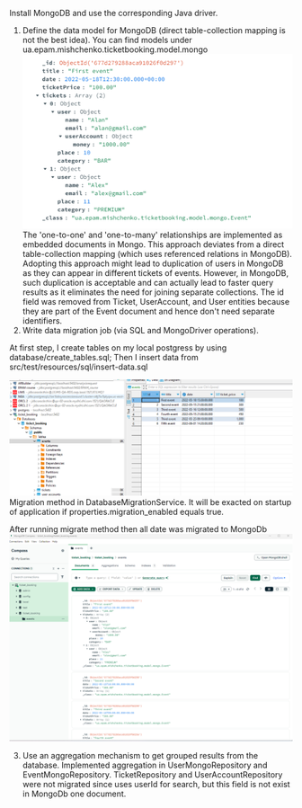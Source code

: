
Install MongoDB and use the corresponding Java driver.

1. Define the data model for MongoDB (direct table-collection mapping is not the best idea).
You can find models under ua.epam.mishchenko.ticketbooking.model.mongo
![img_3.png](img_3.png)
   The 'one-to-one' and 'one-to-many' relationships are implemented as embedded documents in Mongo.
    This approach deviates from a direct table-collection mapping (which uses referenced relations in MongoDB).
    Adopting this approach might lead to duplication of users in MongoDB as they can appear in different tickets of events. 
    However, in MongoDB, such duplication is acceptable and can actually lead to faster query results as it eliminates the need for joining separate collections. 
    The id field was removed from Ticket, UserAccount, and User entities because they are part of the Event document and hence don't need separate identifiers.
2. Write data migration job (via SQL and MongoDriver operations).

At first step, I create tables on my local postgress by using database/create_tables.sql;
Then I insert data from src/test/resources/sql/insert-data.sql

![img.png](img.png)
Migration method in DatabaseMigrationService. It will be exacted on startup of application if properties.migration_enabled equals true.

After running migrate method then all date was migrated to MongoDb
![img_2.png](img_2.png)

3. Use an aggregation mechanism to get grouped results from the database.
Implemented  aggregation in UserMongoRepository and EventMongoRepository.
   TicketRepository and UserAccountRepository were not migrated since uses userId for search, but this field is not exist in MongoDb one document.